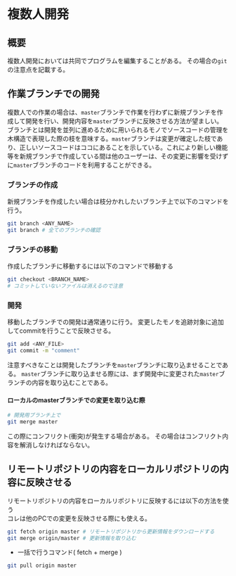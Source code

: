 # 複数人開発

## 概要

複数人開発においては共同でプログラムを編集することがある。
その場合の`git`の注意点を記載する。

## 作業ブランチでの開発

複数人での作業の場合は、`master`ブランチで作業を行わずに新規ブランチを作成して開発を行い、開発内容を`master`ブランチに反映させる方法が望ましい。ブランチとは開発を並列に進めるために用いられるモノでソースコードの管理を木構造で表現した際の枝を意味する。`master`ブランチは変更が確定した枝であり、正しいソースコードはココにあることを示している。これにより新しい機能等を新規ブランチで作成している間は他のユーザーは、その変更に影響を受けずに`master`ブランチのコードを利用することができる。

### ブランチの作成

新規ブランチを作成したい場合は枝分かれしたいブランチ上で以下のコマンドを行う。
```bash
git branch <ANY_NAME>
git branch # 全てのブランチの確認
```

### ブランチの移動

作成したブランチに移動するには以下のコマンドで移動する
```bash
git checkout <BRANCH_NAME>
# コミットしていないファイルは消えるので注意
```

### 開発

移動したブランチでの開発は通常通りに行う。
変更したモノを追跡対象に追加してcommitを行うことで反映させる。
```bash
git add <ANY_FILE>
git commit -m "comment"
```
注意すべきなことは開発したブランチを`master`ブランチに取り込ませることである。
`master`ブランチに取り込ませる際には、まず開発中に変更された`master`ブランチの内容を取り込むことである。

#### ローカルのmasterブランチでの変更を取り込む際

```bash
# 開発用ブランチ上で
git merge master
```
この際にコンフリクト(衝突)が発生する場合がある。
その場合はコンフリクト内容を解消しなければならない。

## リモートリポジトリの内容をローカルリポジトリの内容に反映させる

リモートリポジトリの内容をローカルリポジトリに反映するには以下の方法を使う  
コレは他のPCでの変更を反映させる際にも使える。  

```bash
git fetch origin master # リモートリポジトリから更新情報をダウンロードする
git merge origin/master # 更新情報を取り込む
```

- 一括で行うコマンド( fetch + merge )
```bash
git pull origin master
```

